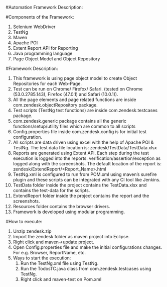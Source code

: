 #Automation Framework Description:


#Components of the Framework:
1)	Selenium WebDriver
2)	TestNg
3)	Maven
4)	Apache POI
5)	Extent Report API for Reporting
6)	Java programming language
7)	Page Object Model and Object Repository


#Framework Description:
1.	This framework is using page object model to create Object Repositories for each Web-Page. 
2.	Test can be run on Chrome/ Firefox/ Safari. (tested on Chrome (53.0.2785.143), Firefox (47.0.1) and Safari (10.0.1)).
3.	All the page elements and page related functions are inside com.zendesk.objectRepository package.
4.	Test scripts (TestNg test functions) are inside com.zendesk.testcases package.
5.	com.zendesk.generic package contains all the generic functions/setup/utility files which are common to all scripts
6.	Config.properties file inside com.zendesk.config is for initial test configuration.
7.	All scripts are data driven using excel with the help of Apache POI & TestNg. The test data file location is: zendesk/TestData/TestData.xlsx
8.	Reports are generated using Extent API. Each step during the test execution is logged into the reports. verification/assertion/exception as logged along with the screenshots. The default location of the report is: zendesk/ExtendReport/<Report_Name>.html
9.	TestNg.xml is configured to run from POM.xml using maven’s surefire plugin and these scripts can be integrated with any CI tool like Jenkins.
10.	 TestData folder inside the project contains the TestData.xlsx and contains the test-data for the scripts.
11.	 ExtendReport folder inside the project contains the report and the screenshots.
12.	 Resources folder contains the browser drivers.
13.	 Framework is developed using modular programming.


#How to execute:
1.	Unzip zendesk.zip
2.	Import the zendesk folder as maven project into Eclipse.
3.	Right click and maven->update project. 
4.	Open Config.properties file and make the initial configurations changes. For e.g. Browser, ReportName, etc.
5.	Ways to start the execution:
    1.	Run the TestNg.xml file using TestNg.
    2.	Run the TodosTC.java class from com.zendesk.testcases using TestNg.
    3.	Right click and maven-test on Pom.xml


